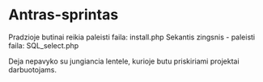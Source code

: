 # Antras-sprintas

Pradzioje butinai reikia paleisti faila:  install.php
Sekantis zingsnis - paleisti faila: SQL_select.php

Deja nepavyko su jungiancia lentele, kurioje butu priskiriami projektai darbuotojams.
